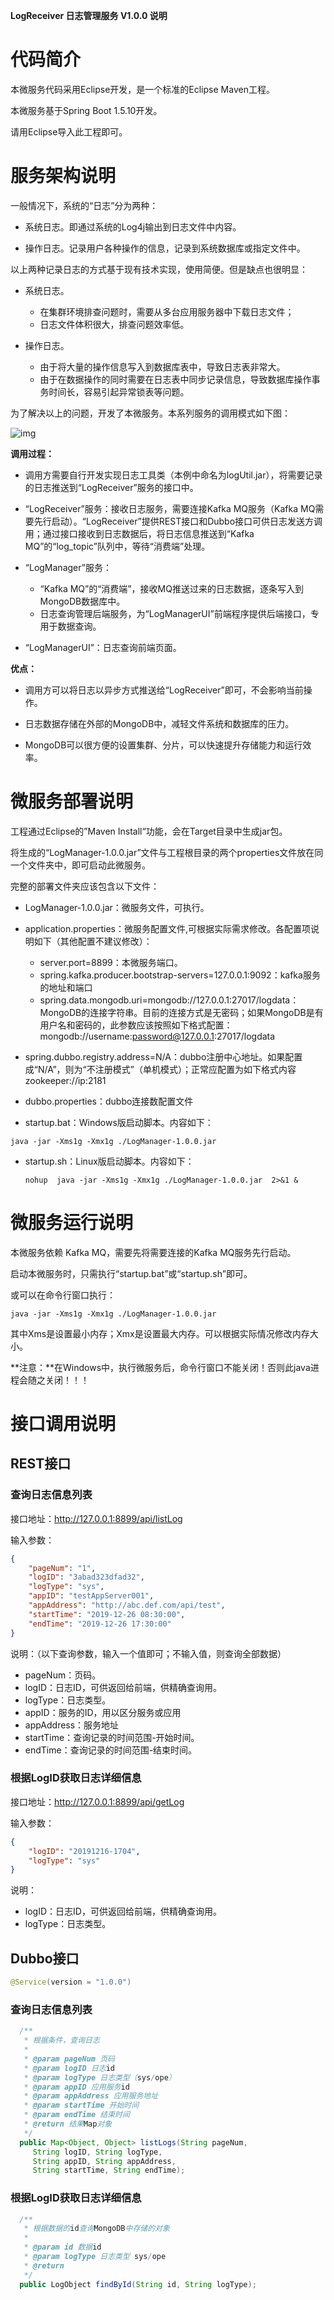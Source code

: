  

**LogReceiver  日志管理服务  V1.0.0  说明** 



# 代码简介

本微服务代码采用Eclipse开发，是一个标准的Eclipse Maven工程。

本微服务基于Spring Boot 1.5.10开发。

请用Eclipse导入此工程即可。



# 服务架构说明

一般情况下，系统的“日志”分为两种：

- 系统日志。即通过系统的Log4j输出到日志文件中内容。


- 操作日志。记录用户各种操作的信息，记录到系统数据库或指定文件中。




以上两种记录日志的方式基于现有技术实现，使用简便。但是缺点也很明显：

- 系统日志。
  - 在集群环境排查问题时，需要从多台应用服务器中下载日志文件；
  - 日志文件体积很大，排查问题效率低。

- 操作日志。
  - 由于将大量的操作信息写入到数据库表中，导致日志表非常大。
  - 由于在数据操作的同时需要在日志表中同步记录信息，导致数据库操作事务时间长，容易引起异常锁表等问题。

  

为了解决以上的问题，开发了本微服务。本系列服务的调用模式如下图：

![img](clip_image002.jpg)

**调用过程：**

- 调用方需要自行开发实现日志工具类（本例中命名为logUtil.jar），将需要记录的日志推送到“LogReceiver”服务的接口中。

- “LogReceiver”服务：接收日志服务，需要连接Kafka MQ服务（Kafka MQ需要先行启动）。“LogReceiver”提供REST接口和Dubbo接口可供日志发送方调用；通过接口接收到日志数据后，将日志信息推送到“Kafka MQ”的“log_topic”队列中，等待“消费端”处理。

- “LogManager”服务：
  - “Kafka MQ”的“消费端”，接收MQ推送过来的日志数据，逐条写入到MongoDB数据库中。
  - 日志查询管理后端服务，为“LogManagerUI”前端程序提供后端接口，专用于数据查询。
- “LogManagerUI”：日志查询前端页面。




**优点：**

- 调用方可以将日志以异步方式推送给“LogReceiver”即可，不会影响当前操作。

- 日志数据存储在外部的MongoDB中，减轻文件系统和数据库的压力。

- MongoDB可以很方便的设置集群、分片，可以快速提升存储能力和运行效率。




# 微服务部署说明

工程通过Eclipse的”Maven Install“功能，会在Target目录中生成jar包。

将生成的“LogManager-1.0.0.jar”文件与工程根目录的两个properties文件放在同一个文件夹中，即可启动此微服务。

完整的部署文件夹应该包含以下文件：

- LogManager-1.0.0.jar：微服务文件，可执行。

- application.properties：微服务配置文件,可根据实际需求修改。各配置项说明如下（其他配置不建议修改）：
  - server.port=8899：本微服务端口。
  - spring.kafka.producer.bootstrap-servers=127.0.0.1:9092：kafka服务的地址和端口
  - spring.data.mongodb.uri=mongodb://127.0.0.1:27017/logdata：MongoDB的连接字符串。目前的连接方式是无密码；如果MongoDB是有用户名和密码的，此参数应该按照如下格式配置：mongodb://username:password@127.0.0.1:27017/logdata
- spring.dubbo.registry.address=N/A：dubbo注册中心地址。如果配置成“N/A”，则为“不注册模式”（单机模式）；正常应配置为如下格式内容zookeeper://ip:2181
  
- dubbo.properties：dubbo连接数配置文件

- startup.bat：Windows版启动脚本。内容如下：
  
`java -jar -Xms1g -Xmx1g ./LogManager-1.0.0.jar`
  
- startup.sh：Linux版启动脚本。内容如下：
  
  `nohup  java -jar -Xms1g -Xmx1g ./LogManager-1.0.0.jar  2>&1 &`



# 微服务运行说明

本微服务依赖 Kafka MQ，需要先将需要连接的Kafka MQ服务先行启动。

启动本微服务时，只需执行“startup.bat”或“startup.sh”即可。

或可以在命令行窗口执行：

`java -jar -Xms1g -Xmx1g ./LogManager-1.0.0.jar`

其中Xms是设置最小内存；Xmx是设置最大内存。可以根据实际情况修改内存大小。

**注意：**在Windows中，执行微服务后，命令行窗口不能关闭！否则此java进程会随之关闭！！！

 

# 接口调用说明

## REST接口

### 查询日志信息列表

接口地址：http://127.0.0.1:8899/api/listLog

输入参数：

```json
{
    "pageNum": "1",
    "logID": "3abad323dfad32",
    "logType": "sys",
    "appID": "testAppServer001",
    "appAddress": "http://abc.def.com/api/test",
    "startTime": "2019-12-26 08:30:00",
    "endTime": "2019-12-26 17:30:00"
}
```

 

说明：（以下查询参数，输入一个值即可；不输入值，则查询全部数据）

- pageNum：页码。
- logID：日志ID，可供返回给前端，供精确查询用。
- logType：日志类型。
- appID：服务的ID，用以区分服务或应用
- appAddress：服务地址
- startTime：查询记录的时间范围-开始时间。
- endTime：查询记录的时间范围-结束时间。

 

### 根据LogID获取日志详细信息

接口地址：http://127.0.0.1:8899/api/getLog

输入参数：

```json
{
    "logID": "20191216-1704",
    "logType": "sys"
}
```

说明：

- logID：日志ID，可供返回给前端，供精确查询用。
- logType：日志类型。

 

## Dubbo接口

```java
@Service(version = "1.0.0") 


```



### 查询日志信息列表

```java
  /**
   * 根据条件，查询日志
   *
   * @param pageNum 页码
   * @param logID 日志id
   * @param logType 日志类型（sys/ope）
   * @param appID 应用服务id
   * @param appAddress 应用服务地址
   * @param startTime 开始时间
   * @param endTime 结束时间
   * @return 结果Map对象
   */
  public Map<Object, Object> listLogs(String pageNum, 
     String logID, String logType,
     String appID, String appAddress,
     String startTime, String endTime);
```

 

### 根据LogID获取日志详细信息

```java
  /**
   * 根据数据的id查询MongoDB中存储的对象
   *
   * @param id 数据id
   * @param logType 日志类型 sys/ope
   * @return
   */
  public LogObject findById(String id, String logType);
```


